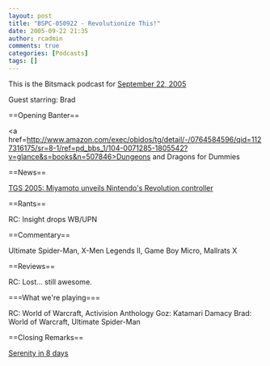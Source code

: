 ```yaml
---
layout: post
title: "BSPC-050922 - Revolutionize This!"
date: 2005-09-22 21:35
author: rcadmin
comments: true
categories: [Podcasts]
tags: []
---
```

This is the Bitsmack podcast for <a href=http://www.bitsmack.com/dl/BSPC-050922.mp3>September 22, 2005</a>

Guest starring: Brad

==Opening Banter==

<a href=http://www.amazon.com/exec/obidos/tg/detail/-/0764584596/qid=1127316175/sr=8-1/ref=pd_bbs_1/104-0071285-1805542?v=glance&s=books&n=507846>Dungeons and Dragons for Dummies</a>

==News==

<a href=http://www.gamespot.com/news/2005/09/15/news_6133335.html>TGS 2005: Miyamoto unveils Nintendo's Revolution controller</a>

==Rants==

RC: Insight drops WB/UPN

==Commentary==

Ultimate Spider-Man, X-Men Legends II, Game Boy Micro, Mallrats X

==Reviews==

RC: Lost... still awesome.

===What we're playing===

RC: World of Warcraft, Activision Anthology
Goz: Katamari Damacy
Brad: World of Warcraft, Ultimate Spider-Man

==Closing Remarks==

<a href=http://www.serenitymovie.com/>Serenity in 8 days

